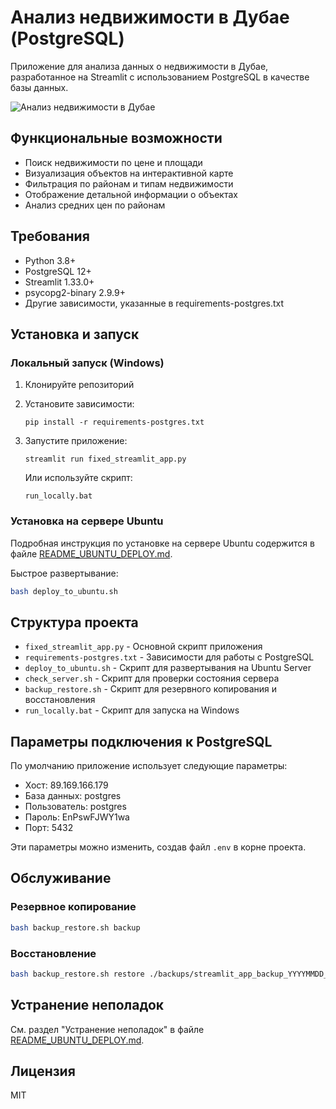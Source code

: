 # Анализ недвижимости в Дубае (PostgreSQL)

Приложение для анализа данных о недвижимости в Дубае, разработанное на Streamlit с использованием PostgreSQL в качестве базы данных.

![Анализ недвижимости в Дубае](https://i.ibb.co/FWzXz5X/dubai-property.jpg)

## Функциональные возможности

- Поиск недвижимости по цене и площади
- Визуализация объектов на интерактивной карте
- Фильтрация по районам и типам недвижимости
- Отображение детальной информации о объектах
- Анализ средних цен по районам

## Требования

- Python 3.8+
- PostgreSQL 12+
- Streamlit 1.33.0+
- psycopg2-binary 2.9.9+
- Другие зависимости, указанные в requirements-postgres.txt

## Установка и запуск

### Локальный запуск (Windows)

1. Клонируйте репозиторий
2. Установите зависимости:
   ```
   pip install -r requirements-postgres.txt
   ```
3. Запустите приложение:
   ```
   streamlit run fixed_streamlit_app.py
   ```
   
   Или используйте скрипт:
   ```
   run_locally.bat
   ```

### Установка на сервере Ubuntu

Подробная инструкция по установке на сервере Ubuntu содержится в файле [README_UBUNTU_DEPLOY.md](README_UBUNTU_DEPLOY.md).

Быстрое развертывание:
```bash
bash deploy_to_ubuntu.sh
```

## Структура проекта

- `fixed_streamlit_app.py` - Основной скрипт приложения
- `requirements-postgres.txt` - Зависимости для работы с PostgreSQL
- `deploy_to_ubuntu.sh` - Скрипт для развертывания на Ubuntu Server
- `check_server.sh` - Скрипт для проверки состояния сервера
- `backup_restore.sh` - Скрипт для резервного копирования и восстановления
- `run_locally.bat` - Скрипт для запуска на Windows

## Параметры подключения к PostgreSQL

По умолчанию приложение использует следующие параметры:
- Хост: 89.169.166.179
- База данных: postgres
- Пользователь: postgres
- Пароль: EnPswFJWY1wa
- Порт: 5432

Эти параметры можно изменить, создав файл `.env` в корне проекта.

## Обслуживание

### Резервное копирование

```bash
bash backup_restore.sh backup
```

### Восстановление

```bash
bash backup_restore.sh restore ./backups/streamlit_app_backup_YYYYMMDD_HHMMSS.tar.gz
```

## Устранение неполадок

См. раздел "Устранение неполадок" в файле [README_UBUNTU_DEPLOY.md](README_UBUNTU_DEPLOY.md).

## Лицензия

MIT 